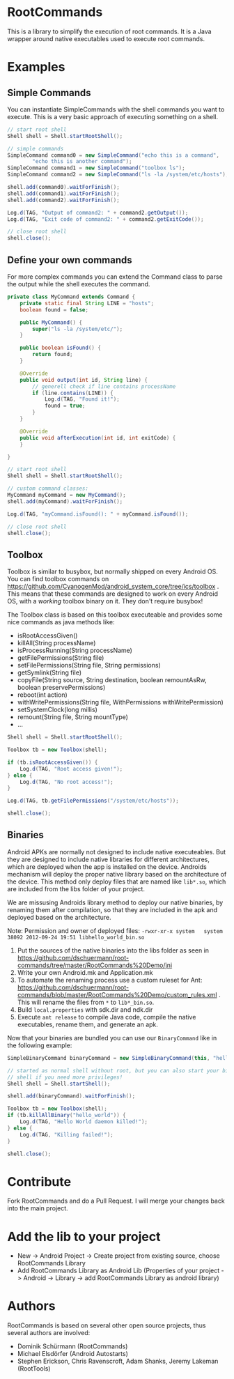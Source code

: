 # RootCommands

This is a library to simplify the execution of root commands.
It is a Java wrapper around native executables used to execute root commands.

# Examples

## Simple Commands

You can instantiate SimpleCommands with the shell commands you want to execute. This is a very basic approach of executing something on a shell.

```java
// start root shell
Shell shell = Shell.startRootShell();

// simple commands
SimpleCommand command0 = new SimpleCommand("echo this is a command",
        "echo this is another command");
SimpleCommand command1 = new SimpleCommand("toolbox ls");
SimpleCommand command2 = new SimpleCommand("ls -la /system/etc/hosts");

shell.add(command0).waitForFinish();
shell.add(command1).waitForFinish();
shell.add(command2).waitForFinish();

Log.d(TAG, "Output of command2: " + command2.getOutput());
Log.d(TAG, "Exit code of command2: " + command2.getExitCode());

// close root shell
shell.close();
```

## Define your own commands

For more complex commands you can extend the Command class to parse the output while the shell executes the command.

```java
private class MyCommand extends Command {
    private static final String LINE = "hosts";
    boolean found = false;

    public MyCommand() {
        super("ls -la /system/etc/");
    }

    public boolean isFound() {
        return found;
    }

    @Override
    public void output(int id, String line) {
        // generell check if line contains processName
        if (line.contains(LINE)) {
            Log.d(TAG, "Found it!");
            found = true;
        }
    }

    @Override
    public void afterExecution(int id, int exitCode) {
    }

}
```

```java
// start root shell
Shell shell = Shell.startRootShell();

// custom command classes:
MyCommand myCommand = new MyCommand();
shell.add(myCommand).waitForFinish();

Log.d(TAG, "myCommand.isFound(): " + myCommand.isFound());

// close root shell
shell.close();
```

## Toolbox

Toolbox is similar to busybox, but normally shipped on every Android OS. You can find toolbox commands on https://github.com/CyanogenMod/android_system_core/tree/ics/toolbox . This means that these commands are designed to work on every Android OS, with a _working_ toolbox binary on it. They don't require busybox!

The Toolbox class is based on this toolbox executeable and provides some nice commands as java methods like:

* isRootAccessGiven()
* killAll(String processName)
* isProcessRunning(String processName)
* getFilePermissions(String file)
* setFilePermissions(String file, String permissions)
* getSymlink(String file)
* copyFile(String source, String destination, boolean remountAsRw, boolean preservePermissions)
* reboot(int action)
* withWritePermissions(String file, WithPermissions withWritePermission)
* setSystemClock(long millis)
* remount(String file, String mountType)
* ...

```java
Shell shell = Shell.startRootShell();

Toolbox tb = new Toolbox(shell);

if (tb.isRootAccessGiven()) {
    Log.d(TAG, "Root access given!");
} else {
    Log.d(TAG, "No root access!");
}

Log.d(TAG, tb.getFilePermissions("/system/etc/hosts"));

shell.close();
```

## Binaries

Android APKs are normally not designed to include native executeables. But they are designed to include native libraries for different architectures, which are deployed when the app is installed on the device. Androids mechanism will deploy the proper native library based on the architecture of the device.
This method only deploy files that are named like ``lib*.so``, which are included from the libs folder of your project.

We are missusing Androids library method to deploy our native binaries, by renaming them after compilation, so that they are included in the apk and deployed based on the architecture.

Note: Permission and owner of deployed files: ``-rwxr-xr-x system   system      38092 2012-09-24 19:51 libhello_world_bin.so``

1. Put the sources of the native binaries into the libs folder as seen in https://github.com/dschuermann/root-commands/tree/master/RootCommands%20Demo/jni
2. Write your own Android.mk and Application.mk
3. To automate the renaming process use a custom ruleset for Ant: https://github.com/dschuermann/root-commands/blob/master/RootCommands%20Demo/custom_rules.xml . This will rename the files from ``*`` to ``lib*_bin.so``.
4. Build ``local.properties`` with sdk.dir and ndk.dir
5. Execute ``ant release`` to compile Java code, compile the native executables, rename them, and generate an apk.

Now that your binaries are bundled you can use our ``BinaryCommand`` like in the following example:

```java
SimpleBinaryCommand binaryCommand = new SimpleBinaryCommand(this, "hello_world", "");

// started as normal shell without root, but you can also start your binaries on a root
// shell if you need more privileges!
Shell shell = Shell.startShell();

shell.add(binaryCommand).waitForFinish();

Toolbox tb = new Toolbox(shell);
if (tb.killAllBinary("hello_world")) {
    Log.d(TAG, "Hello World daemon killed!");
} else {
    Log.d(TAG, "Killing failed!");
}

shell.close();
```

# Contribute

Fork RootCommands and do a Pull Request. I will merge your changes back into the main project.

# Add the lib to your project

* New -> Android Project -> Create project from existing source, choose RootCommands Library
* Add RootCommands Library as Android Lib (Properties of your project -> Android -> Library -> add RootCommands Library as android library)

# Authors
RootCommands is based on several other open source projects, thus several authors are involved:

* Dominik Schürmann (RootCommands)
* Michael Elsdörfer (Android Autostarts)
* Stephen Erickson, Chris Ravenscroft, Adam Shanks, Jeremy Lakeman (RootTools)